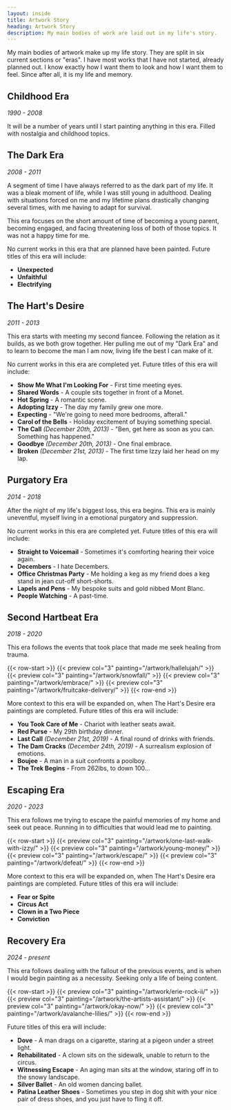 ```yaml
---
layout: inside
title: Artwork Story
heading: Artwork Story
description: My main bodies of work are laid out in my life's story.
---
```


My main bodies of artwork make up my life story. They are split in six current sections or "eras". I have most works that I have not started, already planned out. I know exactly how I want them to look and how I want them to feel. Since after all, it is my life and memory.

## Childhood Era ##
_1990 - 2008_

It will be a number of years until I start painting anything in this era. Filled with nostalgia and childhood topics.

## The Dark Era ##
_2008 - 2011_

A segment of time I have always referred to as the dark part of my life. It was a bleak moment of life, while I was still young in adulthood. Dealing with situations forced on me and my lifetime plans drastically changing several times, with me having to adapt for survival.

This era focuses on the short amount of time of becoming a young parent, becoming engaged, and facing threatening loss of both of those topics. It was not a happy time for me.

No current works in this era that are planned have been painted. Future titles of this era will include:
  * **Unexpected**
  * **Unfaithful**
  * **Electrifying**

## The Hart's Desire ##
_2011 - 2013_

This era starts with meeting my second fiancee. Following the relation as it builds, as we both grow together. Her pulling me out of my "Dark Era" and to learn to become the man I am now, living life the best I can make of it.

No current works in this era are completed yet. Future titles of this era will include:
  * **Show Me What I'm Looking For** - First time meeting eyes.
  * **Shared Words** - A couple sits together in front of a Monet.
  * **Hot Spring** - A romantic scene.
  * **Adopting Izzy** - The day my family grew one more.
  * **Expecting** - "We're going to need more bedrooms, afterall."
  * **Carol of the Bells** - Holiday excitement of buying something special.
  * **The Call** _(December 20th, 2013)_ - "Ben, get here as soon as you can. Something has happened."
  * **Goodbye** _(December 20th, 2013)_ - One final embrace.
  * **Broken** _(December 21st, 2013)_ - The first time Izzy laid her head on my lap.

## Purgatory Era ##
_2014 - 2018_

After the night of my life's biggest loss, this era begins. This era is mainly uneventful, myself living in a emotional purgatory and suppression. 

No current works in this era are completed yet. Future titles of this era will include:
  * **Straight to Voicemail** - Sometimes it's comforting hearing their voice again.
  * **Decembers** - I hate Decembers.
  * **Office Christmas Party** - Me holding a keg as my friend does a keg stand in jean cut-off short-shorts.
  * **Lapels and Pens** - My bespoke suits and gold nibbed Mont Blanc.
  * **People Watching** - A past-time.

## Second Hartbeat Era ##
_2018 - 2020_

This era follows the events that took place that made me seek healing from trauma.

{{< row-start >}}
    {{< preview col="3" painting="/artwork/hallelujah/" >}}
    {{< preview col="3" painting="/artwork/snowfall/" >}}
    {{< preview col="3" painting="/artwork/embrace/" >}}
    {{< preview col="3" painting="/artwork/fruitcake-delivery/" >}}
{{< row-end >}}

More context to this era will be expanded on, when The Hart's Desire era paintings are completed. Future titles of this era will include:
  * **You Took Care of Me** - Chariot with leather seats await.
  * **Red Purse** - My 29th birthday dinner.
  * **Last Call** _(December 21st, 2019)_ - A final round of drinks with friends.
  * **The Dam Cracks** _(December 24th, 2019)_ - A surrealism explosion of emotions.
  * **Boujee** - A man in a suit confronts a poolboy.
  * **The Trek Begins** - From 262lbs, to down 100...

## Escaping Era ##
_2020 - 2023_

This era follows me trying to escape the painful memories of my home and seek out peace. Running in to difficulties that would lead me to painting.

{{< row-start >}}
    {{< preview col="3" painting="/artwork/one-last-walk-with-izzy/" >}}
    {{< preview col="3" painting="/artwork/young-money/" >}}
    {{< preview col="3" painting="/artwork/escape/" >}}
    {{< preview col="3" painting="/artwork/defeat/" >}}
{{< row-end >}}

More context to this era will be expanded on, when The Hart's Desire era paintings are completed. Future titles of this era will include:
  * **Fear or Spite**
  * **Circus Act**
  * **Clown in a Two Piece**
  * **Conviction**

## Recovery Era ##
_2024 - present_

This era follows dealing with the fallout of the previous events, and is when I would begin painting as a necessity. Seeking only a life of being content.

{{< row-start >}}
    {{< preview col="3" painting="/artwork/erie-rock-ii/" >}}
    {{< preview col="3" painting="/artwork/the-artists-assistant/" >}}
    {{< preview col="3" painting="/artwork/okay-now/" >}}
    {{< preview col="3" painting="/artwork/avalanche-lilies/" >}}
{{< row-end >}}

Future titles of this era will include:
  * **Dove** - A man drags on a cigarette, staring at a pigeon under a street light.
  * **Rehabilitated** - A clown sits on the sidewalk, unable to return to the circus.
  * **Witnessing Escape** - An aging man sits at the window, staring off in to the snowy landscape.
  * **Silver Ballet** - An old women dancing ballet.
  * **Patina Leather Shoes** - Sometimes you step in dog shit with your nice pair of dress shoes, and you just have to fling it off.